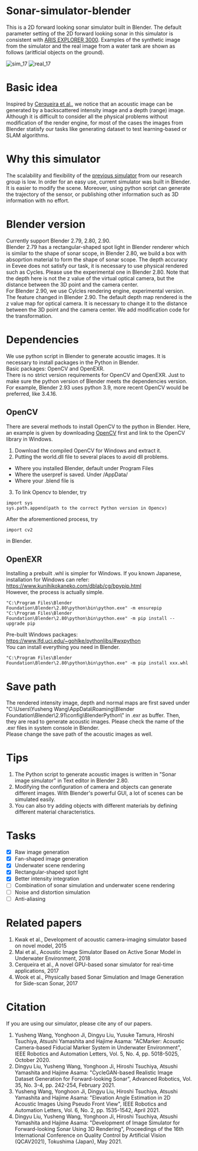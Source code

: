 # Sonar-simulator-blender
This is a 2D forward looking sonar simulator built in Blender. The default parameter setting of the 2D forward looking sonar in this simulator is consistent with [ARIS EXPLORER 3000](http://www.soundmetrics.com/). Examples of the synthetic image from the simulator and the real image from a water tank are shown as follows (aritficial objects on the ground).

![sim_17](https://user-images.githubusercontent.com/11170161/178511300-2eb06d3d-9918-464c-8e77-dc09ae134cc0.png)
![real_17](https://user-images.githubusercontent.com/11170161/178511121-01974f5e-2346-40fd-ad5f-5508b2c4c602.png)

# Basic idea
Inspired by [Cerqueira et al.](https://www.sciencedirect.com/science/article/abs/pii/S0097849317301371), we notice that an acoustic image can be generated by a backscattered intensity image and a depth (range) image. Although it is difficult to consider all the physical problems without modification of the render engine, for most of the cases the images from Blender statisfy our tasks like generating dataset to test learning-based or SLAM algorithms.  

# Why this simulator
The scalability and flexibility of the [previous simulator](https://ieeexplore.ieee.org/document/7165431) from our research group is low. In order for an easy use, current simulator was built in Blender. It is easier to modify the scene. Moreover, using python script can generate the trajectory of the sensor, or publishing other information such as 3D information with no effort. 

# Blender version
Currently support Blender 2.79, 2.80, 2.90.  
Blender 2.79 has a rectangular-shaped spot light in Blender renderer which is similar to the shape of sonar scope, in Blender 2.80, we build a box with absoprtion material to form the shape of sonar scope. The depth accuracy in Eevee does not satisfy our task, it is necessary to use physical rendered such as Cycles. Please use the experimental one in Blender 2.80. Note that the depth here is not the z value of the virtual optical camera, but the distance between the 3D point and the camera center.  
For Blender 2.90, we use Cylcles rendering engine, experimental version. The feature changed in Blender 2.90. The default depth map rendered is the z value map for optical camera. It is necessary to change it to the distance between the 3D point and the camera center. We add modification code for the transformation. 

# Dependencies
We use python script in Blender to generate acoustic images. It is necessary to install packages in the Python in Blender.  
Basic packages: OpenCV and OpenEXR.  
There is no strict version requirements for OpenCV and OpenEXR. Just to make sure the python version of Blender meets the dependencies version. 
For example, Blender 2.93 uses python 3.9, more recent OpenCV would be preferred, like 3.4.16. 
## OpenCV
There are several methods to install OpenCV to the python in Blender.
Here, an example is given by downloading [OpenCV](https://opencv.org/releases/) first and link to the OpenCV library in Windows.
1. Download the compiled OpenCV for Windows and extract it.
2. Putting the world.dll file to several places to avoid dll problems.
  * Where you installed Blender, default under Program Files
  * Where the userpref is saved. Under <user>/AppData/
  * Where your .blend file is
3. To link Opencv to blender, try
```
import sys  
sys.path.append(path to the correct Python version in Opencv)  
```
After the aforementioned process, try
```
import cv2  
```
in Blender.
## OpenEXR
Installing a prebuilt .whl is simpler for Windows. 
If you known Japanese, installation for Windows can refer:  
https://www.kunihikokaneko.com/dblab/cg/bpypip.html  
However, the process is actually simple.
```
"C:\Program Files\Blender Foundation\Blender\2.80\python\bin\python.exe" -m ensurepip
"C:\Program Files\Blender Foundation\Blender\2.80\python\bin\python.exe" -m pip install --upgrade pip 
```
Pre-built Windows packages:  
https://www.lfd.uci.edu/~gohlke/pythonlibs/#wxpython  
You can install everything you need in Blender.  
```
"C:\Program Files\Blender Foundation\Blender\2.80\python\bin\python.exe" -m pip install xxx.whl
```
# Save path
The rendered intensity image, depth and normal maps are first saved under  
"C:\\Users\\Yusheng Wang\\AppData\\Roaming\\Blender Foundation\\Blender\\2.91\\config\\BlenderPython\\"  in .exr as buffer.
Then, they are read to generate acoustic images. Please check the name of the .exr files in system console in Blender.  
Please change the save path of the acoustic images as well.

# Tips
1. The Python script to generate acoustic images is written in "Sonar image simulator" in Text editor in Blender 2.80.  
2. Modifying the configuration of camera and objects can generate different images. With Blender's powerful GUI, a lot of scenes can be simulated easily.  
3. You can also try adding objects with different materials by defining different material characteristics.
# Tasks
- [x] Raw image generation  
- [x] Fan-shaped image generation
- [x] Underwater scene rendering
- [x] Rectangular-shaped spot light
- [x] Better intensity integration
- [ ] Combination of sonar simulation and underwater scene rendering
- [ ] Noise and distortion simulation  
- [ ] Anti-aliasing  
# Related papers
1. Kwak et al., Development of acoustic camera-imaging simulator based on novel model, 2015  
2. Mai et al., Acoustic Image Simulator Based on Active Sonar Model in Underwater Environment, 2018  
3. Cerqueira et al.,  A novel GPU-based sonar simulator for real-time applications, 2017       
4. Wook et al., Physically based Sonar Simulation and Image Generation for Side-scan Sonar, 2017
# Citation
If you are using our simulator, please cite any of our papers.
1. Yusheng Wang, Yonghoon Ji, Dingyu Liu, Yusuke Tamura, Hiroshi Tsuchiya, Atsushi Yamashita and Hajime Asama: "ACMarker: Acoustic Camera-based Fiducial Marker System in Underwater Environment", IEEE Robotics and Automation Letters, Vol. 5, No. 4, pp. 5018-5025, October 2020.
2. Dingyu Liu, Yusheng Wang, Yonghoon Ji, Hiroshi Tsuchiya, Atsushi Yamashita and Hajime Asama: "CycleGAN-based Realistic Image Dataset Generation for Forward-looking Sonar", Advanced Robotics, Vol. 35, No. 3-4, pp. 242-254, February 2021.
3. Yusheng Wang, Yonghoon Ji, Dingyu Liu, Hiroshi Tsuchiya, Atsushi Yamashita and Hajime Asama: "Elevation Angle Estimation in 2D Acoustic Images Using Pseudo Front View", IEEE Robotics and Automation Letters, Vol. 6, No. 2, pp. 1535-1542, April 2021.
4. Dingyu Liu, Yusheng Wang, Yonghoon Ji, Hiroshi Tsuchiya, Atsushi Yamashita and Hajime Asama: "Development of Image Simulator for Forward-looking Sonar Using 3D Rendering", Proceedings of the 16th International Conference on Quality Control by Artificial Vision (QCAV2021), Tokushima (Japan), May 2021.
